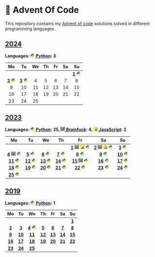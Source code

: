 # 🎄 Advent Of Code

This repository contains my [Advent of code](https://adventofcode.com) solutions solved in different programming languages.

## [2024](https://adventofcode.com/2024)

**Languages: [<img height="14" alt="py" src="languages/py/lib/meta/logo.svg"/> Python](languages/py/2024): 3**

| Mo | Tu | We | Th | Fr | Sa | Su |
| :-: | :-: | :-: | :-: | :-: | :-: | :-: |
|  |   |   |   |   |  | **[1](https://adventofcode.com/2024/day/1)** [<img height="14" alt="py" src="languages/py/lib/meta/logo.svg"/>](languages/py/2024/01_HistorianHysteria.py) |
| **[2](https://adventofcode.com/2024/day/2)** [<img height="14" alt="py" src="languages/py/lib/meta/logo.svg"/>](languages/py/2024/02_RedNosedReports.py)| **[3](https://adventofcode.com/2024/day/3)** [<img height="14" alt="py" src="languages/py/lib/meta/logo.svg"/>](languages/py/2024/03_MullItOver.py)| 4 | 5 | 6 | 7 | 8  |
| 9 | 10 | 11 | 12 | 13 | 14 | 15  |
| 16 | 17 | 18 | 19 | 20 | 21 | 22  |
| 23 | 24 | 25 |   |   |   |   |


## [2023](https://adventofcode.com/2023)

**Languages: [<img height="14" alt="py" src="languages/py/lib/meta/logo.svg"/> Python](languages/py/2023): 25, [<img height="14" alt="bf" src="languages/bf/lib/meta/logo.svg"/> Brainfuck](languages/bf/2023): 4, [<img height="14" alt="js" src="languages/js/lib/meta/logo.svg"/> JavaScript](languages/js/2023): 2**

| Mo | Tu | We | Th | Fr | Sa | Su |
| :-: | :-: | :-: | :-: | :-: | :-: | :-: |
|  |   |   |  | **[1](https://adventofcode.com/2023/day/1)** [<img height="14" alt="bf" src="languages/bf/lib/meta/logo.svg"/>](languages/bf/2023/01_Trebuchet.bf) [<img height="14" alt="js" src="languages/js/lib/meta/logo.svg"/>](languages/js/2023/01_Trebuchet.js) [<img height="14" alt="py" src="languages/py/lib/meta/logo.svg"/>](languages/py/2023/01_Trebuchet.py)| **[2](https://adventofcode.com/2023/day/2)** [<img height="14" alt="bf" src="languages/bf/lib/meta/logo.svg"/>](languages/bf/2023/02_CubeConundrum.bf) [<img height="14" alt="js" src="languages/js/lib/meta/logo.svg"/>](languages/js/2023/02_CubeConundrum.js) [<img height="14" alt="py" src="languages/py/lib/meta/logo.svg"/>](languages/py/2023/02_CubeConundrum.py)| **[3](https://adventofcode.com/2023/day/3)** [<img height="14" alt="py" src="languages/py/lib/meta/logo.svg"/>](languages/py/2023/03_GearRatios.py) |
| **[4](https://adventofcode.com/2023/day/4)** [<img height="14" alt="bf" src="languages/bf/lib/meta/logo.svg"/>](languages/bf/2023/04_Scratchcards.bf) [<img height="14" alt="py" src="languages/py/lib/meta/logo.svg"/>](languages/py/2023/04_Scratchcards.py)| **[5](https://adventofcode.com/2023/day/5)** [<img height="14" alt="py" src="languages/py/lib/meta/logo.svg"/>](languages/py/2023/05_IfYouGiveASeedAFertilizer.py)| **[6](https://adventofcode.com/2023/day/6)** [<img height="14" alt="py" src="languages/py/lib/meta/logo.svg"/>](languages/py/2023/06_WaitForIt.py)| **[7](https://adventofcode.com/2023/day/7)** [<img height="14" alt="py" src="languages/py/lib/meta/logo.svg"/>](languages/py/2023/07_CamelCards.py)| **[8](https://adventofcode.com/2023/day/8)** [<img height="14" alt="py" src="languages/py/lib/meta/logo.svg"/>](languages/py/2023/08_HauntedWasteland.py)| **[9](https://adventofcode.com/2023/day/9)** [<img height="14" alt="py" src="languages/py/lib/meta/logo.svg"/>](languages/py/2023/09_MirageMaintenance.py)| **[10](https://adventofcode.com/2023/day/10)** [<img height="14" alt="py" src="languages/py/lib/meta/logo.svg"/>](languages/py/2023/10_PipeMaze.py) |
| **[11](https://adventofcode.com/2023/day/11)** [<img height="14" alt="py" src="languages/py/lib/meta/logo.svg"/>](languages/py/2023/11_CosmicExpansion.py)| **[12](https://adventofcode.com/2023/day/12)** [<img height="14" alt="py" src="languages/py/lib/meta/logo.svg"/>](languages/py/2023/12_HotSprings.py)| **[13](https://adventofcode.com/2023/day/13)** [<img height="14" alt="py" src="languages/py/lib/meta/logo.svg"/>](languages/py/2023/13_PointofIncidence.py)| **[14](https://adventofcode.com/2023/day/14)** [<img height="14" alt="py" src="languages/py/lib/meta/logo.svg"/>](languages/py/2023/14_ParabolicReflectorDish.py)| **[15](https://adventofcode.com/2023/day/15)** [<img height="14" alt="bf" src="languages/bf/lib/meta/logo.svg"/>](languages/bf/2023/15_LensLibrary.bf) [<img height="14" alt="py" src="languages/py/lib/meta/logo.svg"/>](languages/py/2023/15_LensLibrary.py)| **[16](https://adventofcode.com/2023/day/16)** [<img height="14" alt="py" src="languages/py/lib/meta/logo.svg"/>](languages/py/2023/16_TheFloorWillBeLava.py)| **[17](https://adventofcode.com/2023/day/17)** [<img height="14" alt="py" src="languages/py/lib/meta/logo.svg"/>](languages/py/2023/17_ClumsyCrucible.py) |
| **[18](https://adventofcode.com/2023/day/18)** [<img height="14" alt="py" src="languages/py/lib/meta/logo.svg"/>](languages/py/2023/18_LavaductLagoon.py)| **[19](https://adventofcode.com/2023/day/19)** [<img height="14" alt="py" src="languages/py/lib/meta/logo.svg"/>](languages/py/2023/19_Aplenty.py)| **[20](https://adventofcode.com/2023/day/20)** [<img height="14" alt="py" src="languages/py/lib/meta/logo.svg"/>](languages/py/2023/20_PulsePropagation.py)| **[21](https://adventofcode.com/2023/day/21)** [<img height="14" alt="py" src="languages/py/lib/meta/logo.svg"/>](languages/py/2023/21_StepCounter.py)| **[22](https://adventofcode.com/2023/day/22)** [<img height="14" alt="py" src="languages/py/lib/meta/logo.svg"/>](languages/py/2023/22_SandSlabs.py)| **[23](https://adventofcode.com/2023/day/23)** [<img height="14" alt="py" src="languages/py/lib/meta/logo.svg"/>](languages/py/2023/23_ALongWalk.py)| **[24](https://adventofcode.com/2023/day/24)** [<img height="14" alt="py" src="languages/py/lib/meta/logo.svg"/>](languages/py/2023/24_NeverTellMeTheOdds.py) |
| **[25](https://adventofcode.com/2023/day/25)** [<img height="14" alt="py" src="languages/py/lib/meta/logo.svg"/>](languages/py/2023/25_Snowverload.py)|   |   |   |   |   |   |


## [2019](https://adventofcode.com/2019)

**Languages: [<img height="14" alt="py" src="languages/py/lib/meta/logo.svg"/> Python](languages/py/2019): 1**

| Mo | Tu | We | Th | Fr | Sa | Su |
| :-: | :-: | :-: | :-: | :-: | :-: | :-: |
|  |   |   |   |   |  | **[1](https://adventofcode.com/2019/day/1)**  |
| **[2](https://adventofcode.com/2019/day/2)** | **[3](https://adventofcode.com/2019/day/3)** | **[4](https://adventofcode.com/2019/day/4)** [<img height="14" alt="py" src="languages/py/lib/meta/logo.svg"/>](languages/py/2019/04_SecureContainer.py)| **[5](https://adventofcode.com/2019/day/5)** | **[6](https://adventofcode.com/2019/day/6)** | **[7](https://adventofcode.com/2019/day/7)** | **[8](https://adventofcode.com/2019/day/8)**  |
| **[9](https://adventofcode.com/2019/day/9)** | **[10](https://adventofcode.com/2019/day/10)** | **[11](https://adventofcode.com/2019/day/11)** | **[12](https://adventofcode.com/2019/day/12)** | **[13](https://adventofcode.com/2019/day/13)** | **[14](https://adventofcode.com/2019/day/14)** | **[15](https://adventofcode.com/2019/day/15)**  |
| **[16](https://adventofcode.com/2019/day/16)** | **[17](https://adventofcode.com/2019/day/17)** | **[18](https://adventofcode.com/2019/day/18)** | **[19](https://adventofcode.com/2019/day/19)** | **[20](https://adventofcode.com/2019/day/20)** | **[21](https://adventofcode.com/2019/day/21)** | **[22](https://adventofcode.com/2019/day/22)**  |
| **[23](https://adventofcode.com/2019/day/23)** | **[24](https://adventofcode.com/2019/day/24)** | **[25](https://adventofcode.com/2019/day/25)** |   |   |   |   |


